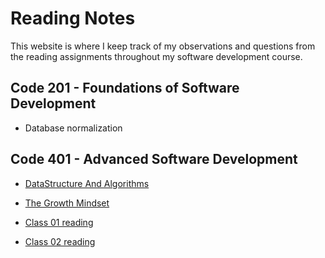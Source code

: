 # Reading Notes

This website is where I keep track of my observations and questions from the reading assignments throughout my software development course.

## Code 201 - Foundations of Software Development

* Database normalization

## Code 401 - Advanced Software Development
* [DataStructure And Algorithms](https://github.com/abdulkareemAbunabhan/reading-notes/blob/main/DataStructureAndAlgorithms.md)
* [The Growth Mindset](https://github.com/abdulkareemAbunabhan/reading-notes/blob/main/TheGrowthMindset.md)

* [Class 01 reading](https://github.com/abdulkareemAbunabhan/reading-notes/blob/main/class1Readings.md)
* [Class 02 reading](https://github.com/abdulkareemAbunabhan/reading-notes/blob/main/class2Readings.md)
